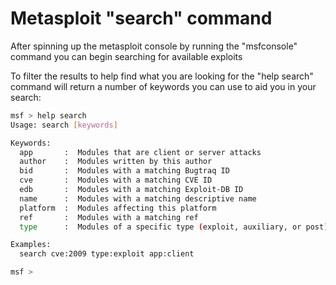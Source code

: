 # Metasploit "search" command

After spinning up the metasploit console by running the "msfconsole" command you can begin searching for available exploits

To filter the results to help find what you are looking for the "help search" command will return a number of keywords you can use to aid you in your search:

```bash
msf > help search
Usage: search [keywords]

Keywords:
  app       :  Modules that are client or server attacks
  author    :  Modules written by this author
  bid       :  Modules with a matching Bugtraq ID
  cve       :  Modules with a matching CVE ID
  edb       :  Modules with a matching Exploit-DB ID
  name      :  Modules with a matching descriptive name
  platform  :  Modules affecting this platform
  ref       :  Modules with a matching ref
  type      :  Modules of a specific type (exploit, auxiliary, or post)

Examples:
  search cve:2009 type:exploit app:client

msf >
```

